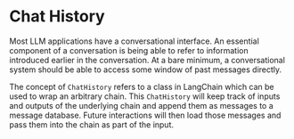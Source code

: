# Chat History

Most LLM applications have a conversational interface. An essential component of a conversation is being able to refer to information introduced earlier in the conversation. At a bare minimum, a conversational system should be able to access some window of past messages directly.

The concept of `ChatHistory` refers to a class in LangChain which can be used to wrap an arbitrary chain. This `ChatHistory` will keep track of inputs and outputs of the underlying chain and append them as messages to a message database. Future interactions will then load those messages and pass them into the chain as part of the input.
